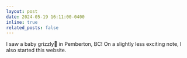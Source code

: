 ```yaml
---
layout: post
date: 2024-05-19 16:11:00-0400
inline: true
related_posts: false
---
```


I saw a baby grizzly🐻 in Pemberton, BC! On a slightly less exciting note, I also started this website.
